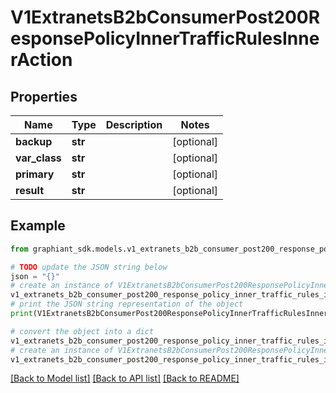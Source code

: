 # V1ExtranetsB2bConsumerPost200ResponsePolicyInnerTrafficRulesInnerAction


## Properties

Name | Type | Description | Notes
------------ | ------------- | ------------- | -------------
**backup** | **str** |  | [optional] 
**var_class** | **str** |  | [optional] 
**primary** | **str** |  | [optional] 
**result** | **str** |  | [optional] 

## Example

```python
from graphiant_sdk.models.v1_extranets_b2b_consumer_post200_response_policy_inner_traffic_rules_inner_action import V1ExtranetsB2bConsumerPost200ResponsePolicyInnerTrafficRulesInnerAction

# TODO update the JSON string below
json = "{}"
# create an instance of V1ExtranetsB2bConsumerPost200ResponsePolicyInnerTrafficRulesInnerAction from a JSON string
v1_extranets_b2b_consumer_post200_response_policy_inner_traffic_rules_inner_action_instance = V1ExtranetsB2bConsumerPost200ResponsePolicyInnerTrafficRulesInnerAction.from_json(json)
# print the JSON string representation of the object
print(V1ExtranetsB2bConsumerPost200ResponsePolicyInnerTrafficRulesInnerAction.to_json())

# convert the object into a dict
v1_extranets_b2b_consumer_post200_response_policy_inner_traffic_rules_inner_action_dict = v1_extranets_b2b_consumer_post200_response_policy_inner_traffic_rules_inner_action_instance.to_dict()
# create an instance of V1ExtranetsB2bConsumerPost200ResponsePolicyInnerTrafficRulesInnerAction from a dict
v1_extranets_b2b_consumer_post200_response_policy_inner_traffic_rules_inner_action_from_dict = V1ExtranetsB2bConsumerPost200ResponsePolicyInnerTrafficRulesInnerAction.from_dict(v1_extranets_b2b_consumer_post200_response_policy_inner_traffic_rules_inner_action_dict)
```
[[Back to Model list]](../README.md#documentation-for-models) [[Back to API list]](../README.md#documentation-for-api-endpoints) [[Back to README]](../README.md)


